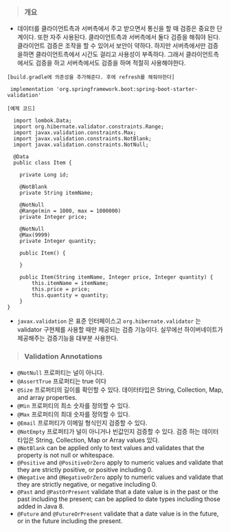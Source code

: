 > ### 개요
* 데이터를 클라이언트측과 서버측에서 주고 받으면서 통신을 할 때 검증은 중요한 단계이다. 또한 자주 사용된다. 클라이언트측과 서버측에서 둘다 검증을 해줘야 된다. 클라이언트 검증은 조작을 할 수 있어서 보안이 약하다. 하지만 서버측에서만 검증을하면 클라이언트측에서 시간도 걸리고 사용성이 부족하다. 그래서 클라이언트측에서도 검증을 하고 서버측에서도 검증을 하며 적절히 사용해야한다. 
  
```
[build.gradle에 의존성을 추가해준다. 후에 refresh를 해줘야한다]

 implementation 'org.springframework.boot:spring-boot-starter-validation'
```
  

```
[예제 코드] 

  import lombok.Data;
  import org.hibernate.validator.constraints.Range;
  import javax.validation.constraints.Max;
  import javax.validation.constraints.NotBlank;
  import javax.validation.constraints.NotNull;
  
  @Data
  public class Item {
    
    private Long id;
    
    @NotBlank
    private String itemName;
    
    @NotNull
    @Range(min = 1000, max = 1000000)
    private Integer price;
    
    @NotNull
    @Max(9999)
    private Integer quantity;
    
    public Item() {
    
    }
       
    public Item(String itemName, Integer price, Integer quantity) {
        this.itemName = itemName;
        this.price = price;
        this.quantity = quantity;
    } 
}
```  
* `javax.validation` 은 표준 인터페이스고 `org.hibernate.validator` 는 validator 구현체를 사용할 때만 제공되는 검증 기능이다. 실무에선 하이버네이트가 제공해주는 검증기능을 대부분 사용한다.

> ### Validation Annotations

* `@NotNull` 프로퍼티는 널이 아니다.
* `@AssertTrue` 프로퍼티는 true 이다
* `@Size` 프로퍼티의 길이를 확인할 수 있다. 데이터타입은 String, Collection, Map, and array properties.
* `@Min` 프로퍼티의 최소 숫자를 정의할 수 있다.
* `@Max` 프로퍼티의 최대 숫자를 정의할 수 있다.
* `@Email` 프로퍼티가 이메일 형식인지 검증할 수 있다.
* `@NotEmpty` 프로퍼티가 널이 아니거나 빈값인지 검증할 수 있다. 검증 하는 데이터 타입은 String, Collection, Map or Array values 있다.
* `@NotBlank` can be applied only to text values and validates that the property is not null or whitespace.
* `@Positive` and `@PositiveOrZero` apply to numeric values and validate that they are strictly positive, or positive including 0.
* `@Negative` and `@NegativeOrZero` apply to numeric values and validate that they are strictly negative, or negative including 0.
* `@Past` and `@PastOrPresent` validate that a date value is in the past or the past including the present; can be applied to date types including those added in Java 8.
* `@Future` and `@FutureOrPresent` validate that a date value is in the future, or in the future including the present.
